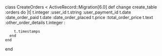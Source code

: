 class CreateOrders < ActiveRecord::Migration[6.0]
    def change
      create_table :orders do |t|
        t.integer :user_id
        t.string :user_payment_id
        t.date :date_order_paid
        t.date :date_order_placed
        t.price :total_order_price
        t.text :other_order_details
        t.integer :
  
        t.timestamps
      end
    end
  end
